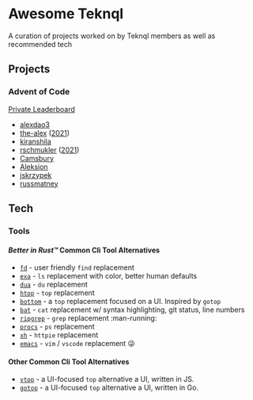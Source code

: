 # Awesome Teknql

A curation of projects worked on by Teknql members as well as recommended tech

## Projects

### Advent of Code

[Private Leaderboard](https://adventofcode.com/2022/leaderboard/private/view/333067)


- [alexdao3](https://github.com/alexdao3/advent-of-code)
- [the-alex](https://github.com/the-alex/advent-of-code-2020) ([2021](https://github.com/the-alex/advent-2021))
- [kiranshila](https://github.com/kiranshila/AdventOfCode)
- [rschmukler](https://github.com/rschmukler/advent-2020) ([2021](https://github.com/rschmukler/advent-2021))
- [Camsbury](https://github.com/Camsbury/aoc-2020) 
- [Aleksion](https://github.com/Aleksion/advent-2020)
- [jskrzypek](https://github.com/jskrzypek/aoc)
- [russmatney](https://github.com/russmatney/advent-of-code)

## Tech

### Tools

#### *Better in Rust™* Common Cli Tool Alternatives

- [`fd`](https://github.com/sharkdp/fd) - user friendly `find` replacement
- [`exa`](https://github.com/ogham/exa) - `ls` replacement with color, better
  human defaults
- [`dua`](https://github.com/Byron/dua-cli) - `du` replacement
- [`htop`](https://htop.dev/) - `top` replacement
- [`bottom`](https://github.com/ClementTsang/bottom) - a `top` replacement
  focused on a UI. Inspired by `gotop`
- [`bat`](https://github.com/sharkdp/bat) - `cat` replacement w/ syntax
  highlighting, git status, line numbers
- [`ripgrep`](https://github.com/BurntSushi/ripgrep) - `grep` replacement
  :man-running:
- [`procs`](https://github.com/dalance/procs) - `ps` replacement
- [`xh`](https://github.com/ducaale/xh) - `httpie` replacement
- [`emacs`](https://github.com/emacs-mirror/emacs) - `vim` / `vscode`
  replacement :stuck_out_tongue_winking_eye:

#### Other Common Cli Tool Alternatives

- [`vtop`](https://github.com/MrRio/vtop) - a UI-focused `top` alternative
  a UI, written in JS.
- [`gotop`](https://github.com/xxxserxxx/gotop) - a UI-focused `top` alternative
  a UI, written in Go.
